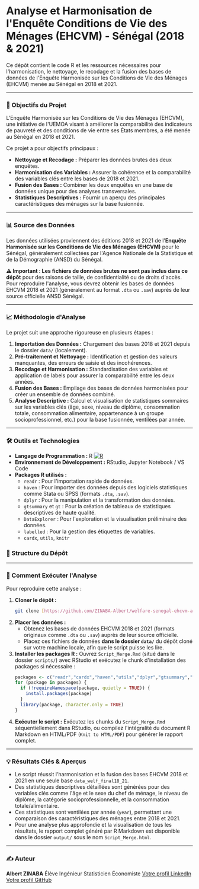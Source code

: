 # Analyse et Harmonisation de l'Enquête Conditions de Vie des Ménages (EHCVM) - Sénégal (2018 & 2021)

Ce dépôt contient le code R et les ressources nécessaires pour l'harmonisation, le nettoyage, le recodage et la fusion des bases de données de l'Enquête Harmonisée sur les Conditions de Vie des Ménages (EHCVM) menée au Sénégal en 2018 et 2021.

---

### 🎯 Objectifs du Projet

L'Enquête Harmonisée sur les Conditions de Vie des Ménages (EHCVM), une initiative de l'UEMOA visant à améliorer la comparabilité des indicateurs de pauvreté et des conditions de vie entre ses États membres, a été menée au Sénégal en 2018 et 2021.

Ce projet a pour objectifs principaux :
* **Nettoyage et Recodage :** Préparer les données brutes des deux enquêtes.
* **Harmonisation des Variables :** Assurer la cohérence et la comparabilité des variables clés entre les bases de 2018 et 2021.
* **Fusion des Bases :** Combiner les deux enquêtes en une base de données unique pour des analyses transversales.
* **Statistiques Descriptives :** Fournir un aperçu des principales caractéristiques des ménages sur la base fusionnée.

---

### 📊 Source des Données

Les données utilisées proviennent des éditions 2018 et 2021 de l'**Enquête Harmonisée sur les Conditions de Vie des Ménages (EHCVM)** pour le Sénégal, généralement collectées par l'Agence Nationale de la Statistique et de la Démographie (ANSD) du Sénégal.

**⚠️ Important : Les fichiers de données brutes ne sont pas inclus dans ce dépôt** pour des raisons de taille, de confidentialité ou de droits d'accès. Pour reproduire l'analyse, vous devrez obtenir les bases de données EHCVM 2018 et 2021 (généralement au format `.dta` ou `.sav`) auprès de leur source officielle ANSD Sénégal.

---

### 📈 Méthodologie d'Analyse

Le projet suit une approche rigoureuse en plusieurs étapes :

1.  **Importation des Données :** Chargement des bases 2018 et 2021 depuis le dossier `data/` (localement).
2.  **Pré-traitement et Nettoyage :** Identification et gestion des valeurs manquantes, des erreurs de saisie et des incohérences.
3.  **Recodage et Harmonisation :** Standardisation des variables et application de labels pour assurer la comparabilité entre les deux années.
4.  **Fusion des Bases :** Empilage des bases de données harmonisées pour créer un ensemble de données combiné.
5.  **Analyse Descriptive :** Calcul et visualisation de statistiques sommaires sur les variables clés (âge, sexe, niveau de diplôme, consommation totale, consommation alimentaire, appartenance à un groupe socioprofessionnel, etc.) pour la base fusionnée, ventilées par année.

---

### 🛠️ Outils et Technologies

* **Langage de Programmation :** R [![R](https://img.shields.io/badge/R-276DC3?style=for-the-badge&logo=r&logoColor=white)](https://www.r-project.org/)
* **Environnement de Développement :** RStudio, Jupyter Notebook / VS Code
* **Packages R utilisés :**
    * `readr` : Pour l'importation rapide de données.
    * `haven` : Pour importer des données depuis des logiciels statistiques comme Stata ou SPSS (formats `.dta`, `.sav`).
    * `dplyr` : Pour la manipulation et la transformation des données.
    * `gtsummary` et `gt` : Pour la création de tableaux de statistiques descriptives de haute qualité.
    * `DataExplorer` : Pour l'exploration et la visualisation préliminaire des données.
    * `labelled` : Pour la gestion des étiquettes de variables.
    * `cardx`, `utils`, `knitr`


### 📁 Structure du Dépôt

---

### 🚀 Comment Exécuter l'Analyse

Pour reproduire cette analyse :

1.  **Cloner le dépôt :**
    ```bash
    git clone [https://github.com/ZINABA-Albert/welfare-senegal-ehcvm-analysis.git](https://github.com/ZINABA-Albert/welfare-senegal-ehcvm-analysis.git)
    ```
2.  **Placer les données :**
    * Obtenez les bases de données EHCVM 2018 et 2021 (formats originaux comme `.dta` ou `.sav`) auprès de leur source officielle.
    * Placez ces fichiers de données **dans le dossier `data/`** du dépôt cloné sur votre machine locale, afin que le script puisse les lire.
3.  **Installer les packages R :**
    Ouvrez `Script_Merge.Rmd` (situé dans le dossier `scripts/`) avec RStudio et exécutez le chunk d'installation des packages si nécessaire :
    ```R
    packages <- c("readr","cardx","haven","utils","dplyr","gtsummary","gt" , "DataExplorer","labelled","survey")
    for (package in packages) {
      if (!requireNamespace(package, quietly = TRUE)) {
        install.packages(package)
      }
      library(package, character.only = TRUE)
    }
    ```
4.  **Exécuter le script :**
    Exécutez les chunks du `Script_Merge.Rmd` séquentiellement dans RStudio, ou compilez l'intégralité du document R Markdown en HTML/PDF (`Knit to HTML/PDF`) pour générer le rapport complet.

---

### 💡 Résultats Clés & Aperçus

* Le script réussit l'harmonisation et la fusion des bases EHCVM 2018 et 2021 en une seule base `data_welf_final18_21`.
* Des statistiques descriptives détaillées sont générées pour des variables clés comme l'âge et le sexe du chef de ménage, le niveau de diplôme, la catégorie socioprofessionnelle, et la consommation totale/alimentaire.
* Ces statistiques sont ventilées par année (`year`), permettant une comparaison des caractéristiques des ménages entre 2018 et 2021.
* Pour une analyse plus approfondie et la visualisation de tous les résultats, le rapport complet généré par R Markdown est disponible dans le dossier `output/` sous le nom `Script_Merge.html`.

---

### ✍️ Auteur

**Albert ZINABA**
Élève Ingénieur Statisticien Économiste
[Votre profil LinkedIn](https://www.linkedin.com/in/albertzinaba)
[Votre profil GitHub](https://github.com/ZINABA-Albert)

